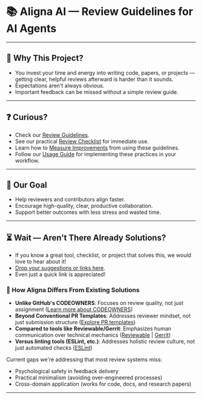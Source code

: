 # 📚 **Aligna AI** — Review Guidelines for AI Agents

---

## 📌 Why This Project?

- You invest your time and energy into writing code, papers, or projects — getting clear, helpful reviews afterward is harder than it sounds.
- Expectations aren't always obvious.
- Important feedback can be missed without a simple review guide.

---

## ❓ Curious?

- Check our [Review Guidelines](REVIEW_GUIDELINES.md).
- See our practical [Review Checklist](templates/review-checklist.md) for immediate use.
- Learn how to [Measure Improvements](METRICS.md) from using these guidelines.
- Follow our [Usage Guide](USAGE_GUIDE.md) for implementing these practices in your workflow.

---

## 🎯 Our Goal

- Help reviewers and contributors align faster.
- Encourage high-quality, clear, productive collaboration.
- Support better outcomes with less stress and wasted time.

---

## ⏳ Wait — Aren't There Already Solutions?

- If you know a great tool, checklist, or project that solves this, we would love to hear about it!
- [Drop your suggestions or links here](../../issues/new?template=feedback-template.md).
- Even just a quick link is appreciated!

### 🔄 How Aligna Differs From Existing Solutions

- **Unlike GitHub's CODEOWNERS**: Focuses on review quality, not just assignment ([Learn more about CODEOWNERS](https://docs.github.com/en/repositories/managing-your-repositorys-settings-and-features/customizing-your-repository/about-code-owners))
- **Beyond Conventional PR Templates**: Addresses reviewer mindset, not just submission structure ([Explore PR templates](https://docs.github.com/en/github/building-a-strong-community/using-templates-to-encourage-useful-issues-and-pull-requests))
- **Compared to tools like Reviewable/Gerrit**: Emphasizes human communication over technical mechanics ([Reviewable](https://reviewable.io/) | [Gerrit](https://www.gerritcodereview.com/))
- **Versus linting tools (ESLint, etc.)**: Addresses holistic review culture, not just automated checks ([ESLint](https://eslint.org/))

Current gaps we're addressing that most review systems miss:

- Psychological safety in feedback delivery
- Practical minimalism (avoiding over-engineered processes)
- Cross-domain application (works for code, docs, and research papers)

---
